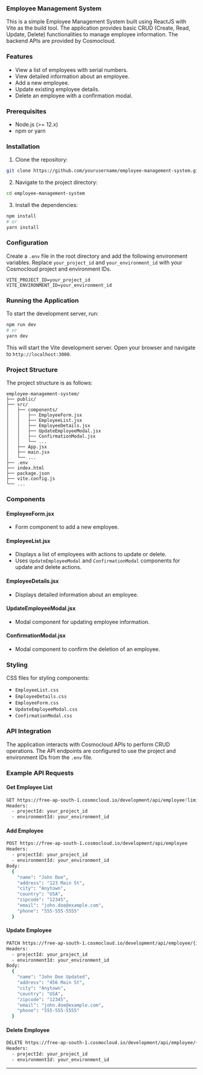 ### Employee Management System

This is a simple Employee Management System built using ReactJS with Vite as the build tool. The application provides basic CRUD (Create, Read, Update, Delete) functionalities to manage employee information. The backend APIs are provided by Cosmocloud.

### Features

- View a list of employees with serial numbers.
- View detailed information about an employee.
- Add a new employee.
- Update existing employee details.
- Delete an employee with a confirmation modal.

### Prerequisites

- Node.js (>= 12.x)
- npm or yarn

### Installation

1. Clone the repository:

```bash
git clone https://github.com/yourusername/employee-management-system.git
```

2. Navigate to the project directory:

```bash
cd employee-management-system
```

3. Install the dependencies:

```bash
npm install
# or
yarn install
```

### Configuration

Create a `.env` file in the root directory and add the following environment variables. Replace `your_project_id` and `your_environment_id` with your Cosmocloud project and environment IDs.

```env
VITE_PROJECT_ID=your_project_id
VITE_ENVIRONMENT_ID=your_environment_id
```

### Running the Application

To start the development server, run:

```bash
npm run dev
# or
yarn dev
```

This will start the Vite development server. Open your browser and navigate to `http://localhost:3000`.

### Project Structure

The project structure is as follows:

```
employee-management-system/
├── public/
├── src/
│   ├── components/
│   │   ├── EmployeeForm.jsx
│   │   ├── EmployeeList.jsx
│   │   ├── EmployeeDetails.jsx
│   │   ├── UpdateEmployeeModal.jsx
│   │   ├── ConfirmationModal.jsx
│   │   └── ...
│   ├── App.jsx
│   ├── main.jsx
│   └── ...
├── .env
├── index.html
├── package.json
├── vite.config.js
└── ...
```

### Components

#### EmployeeForm.jsx

- Form component to add a new employee.

#### EmployeeList.jsx

- Displays a list of employees with actions to update or delete.
- Uses `UpdateEmployeeModal` and `ConfirmationModal` components for update and delete actions.

#### EmployeeDetails.jsx

- Displays detailed information about an employee.

#### UpdateEmployeeModal.jsx

- Modal component for updating employee information.

#### ConfirmationModal.jsx

- Modal component to confirm the deletion of an employee.

### Styling

CSS files for styling components:

- `EmployeeList.css`
- `EmployeeDetails.css`
- `EmployeeForm.css`
- `UpdateEmployeeModal.css`
- `ConfirmationModal.css`

### API Integration

The application interacts with Cosmocloud APIs to perform CRUD operations. The API endpoints are configured to use the project and environment IDs from the `.env` file.

### Example API Requests

#### Get Employee List

```bash
GET https://free-ap-south-1.cosmocloud.io/development/api/employee?limit=10&offset=0
Headers:
  - projectId: your_project_id
  - environmentId: your_environment_id
```

#### Add Employee

```bash
POST https://free-ap-south-1.cosmocloud.io/development/api/employee
Headers:
  - projectId: your_project_id
  - environmentId: your_environment_id
Body:
  {
    "name": "John Doe",
    "address": "123 Main St",
    "city": "Anytown",
    "country": "USA",
    "zipcode": "12345",
    "email": "john.doe@example.com",
    "phone": "555-555-5555"
  }
```

#### Update Employee

```bash
PATCH https://free-ap-south-1.cosmocloud.io/development/api/employee/{id}
Headers:
  - projectId: your_project_id
  - environmentId: your_environment_id
Body:
  {
    "name": "John Doe Updated",
    "address": "456 Main St",
    "city": "Anytown",
    "country": "USA",
    "zipcode": "12345",
    "email": "john.doe@example.com",
    "phone": "555-555-5555"
  }
```

#### Delete Employee

```bash
DELETE https://free-ap-south-1.cosmocloud.io/development/api/employee/{id}
Headers:
  - projectId: your_project_id
  - environmentId: your_environment_id
```

---

